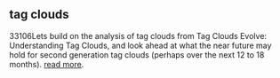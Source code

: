 <article><h2>tag clouds</h2><time><span class="day">3</span><span class="month">3</span><span class="year">106</span></time>Lets build on the analysis of tag clouds from Tag Clouds Evolve: Understanding Tag Clouds, and look ahead at what the near future may hold for second generation tag clouds (perhaps over the next 12 to 18 months).  <a href="http://www.joelamantia.com/blog/archives/ideas/second_generation_tag_clouds.html">read more</a>.</article>